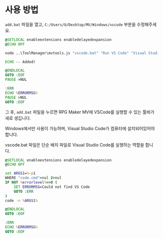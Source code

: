 # 사용 방법

```add.bat``` 파일을 열고, ```C:/Users/U/Desktop/MV/Windows/vscode``` 부분을 수정해주세요.

```cmd
@SETLOCAL enableextensions enabledelayedexpansion
@ECHO OFF

node ..\ToolManager\mvtools.js "vscode.bat" "Run VS Code" "Visual Studio Code" "C:/Users/U/Desktop/MV/Windows/vscode"

ECHO -- Added!

@ENDLOCAL
GOTO :EOF
PAUSE >NUL

:ERR
ECHO %ERRORMSG%
PAUSE >NUL
GOTO :EOF
```

그 후, ```add.bat``` 파일을 누르면 RPG Maker MV에 VSCode를 실행할 수 있는 툴바가 새로 생깁니다.

Windows에서만 사용이 가능하며, Visual Studio Code가 컴퓨터에 설치되어있어야 합니다.

vscode.bat 파일은 단순 배치 파일로 Visual Studio Code를 실행하는 역할을 합니다.

```cmd
@SETLOCAL enableextensions enabledelayedexpansion
@ECHO OFF

set ARGS1=%~p1
WHERE "code.cmd">nul 2>nul
IF NOT %errorlevel%==0 (
	SET ERRORMSG=Could not find VS Code
	GOTO :ERR
)
code -n %ARGS1%

@ENDLOCAL
GOTO :EOF

:ERR
ECHO %ERRORMSG%
GOTO :EOF
```
